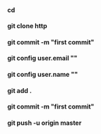 #### cd
#### git clone http
#### git commit -m "first commit"
#### git config user.email ""
#### git config user.name ""

#### git add .
#### git commit -m "first commit"
#### git push -u origin master
